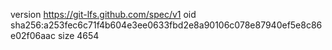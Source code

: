 version https://git-lfs.github.com/spec/v1
oid sha256:a253fec6c71f4b604e3ee0633fbd2e8a90106c078e87940ef5e8c86e02f06aac
size 4654
